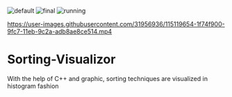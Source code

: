 ![default](https://user-images.githubusercontent.com/31956936/115119627-0ec48300-9fc7-11eb-8c75-4eaee1a891de.PNG)
![final](https://user-images.githubusercontent.com/31956936/115119630-0ff5b000-9fc7-11eb-9436-001d506a42f1.PNG)
![running](https://user-images.githubusercontent.com/31956936/115119631-108e4680-9fc7-11eb-89c9-ddf07e7d67f7.PNG)

https://user-images.githubusercontent.com/31956936/115119654-1f74f900-9fc7-11eb-9c2a-adb8ae8ce514.mp4

# Sorting-Visualizor
With the help of C++ and graphic, sorting techniques are visualized in histogram  fashion
